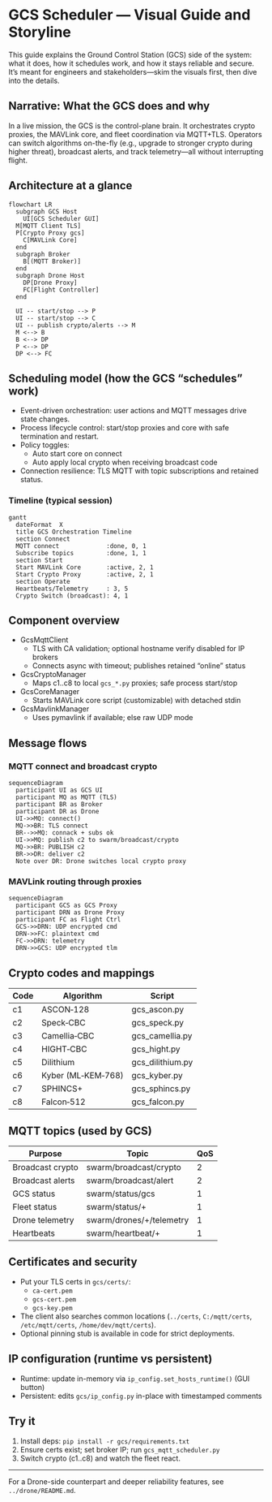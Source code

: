 # GCS Scheduler — Visual Guide and Storyline

This guide explains the Ground Control Station (GCS) side of the system: what it does, how it schedules work, and how it stays reliable and secure. It’s meant for engineers and stakeholders—skim the visuals first, then dive into the details.

## Narrative: What the GCS does and why

In a live mission, the GCS is the control-plane brain. It orchestrates crypto proxies, the MAVLink core, and fleet coordination via MQTT+TLS. Operators can switch algorithms on-the-fly (e.g., upgrade to stronger crypto during higher threat), broadcast alerts, and track telemetry—all without interrupting flight.

## Architecture at a glance

```mermaid
flowchart LR
  subgraph GCS Host
    UI[GCS Scheduler GUI]
  M[MQTT Client TLS]
  P[Crypto Proxy gcs]
    C[MAVLink Core]
  end
  subgraph Broker
    B[(MQTT Broker)]
  end
  subgraph Drone Host
    DP[Drone Proxy]
    FC[Flight Controller]
  end

  UI -- start/stop --> P
  UI -- start/stop --> C
  UI -- publish crypto/alerts --> M
  M <--> B
  B <--> DP
  P <--> DP
  DP <--> FC
```

## Scheduling model (how the GCS “schedules” work)

- Event-driven orchestration: user actions and MQTT messages drive state changes.
- Process lifecycle control: start/stop proxies and core with safe termination and restart.
- Policy toggles:
  - Auto start core on connect
  - Auto apply local crypto when receiving broadcast code
- Connection resilience: TLS MQTT with topic subscriptions and retained status.

### Timeline (typical session)

```mermaid
gantt
  dateFormat  X
  title GCS Orchestration Timeline
  section Connect
  MQTT connect             :done, 0, 1
  Subscribe topics         :done, 1, 1
  section Start
  Start MAVLink Core       :active, 2, 1
  Start Crypto Proxy       :active, 2, 1
  section Operate
  Heartbeats/Telemetry     : 3, 5
  Crypto Switch (broadcast): 4, 1
```

## Component overview

- GcsMqttClient
  - TLS with CA validation; optional hostname verify disabled for IP brokers
  - Connects async with timeout; publishes retained “online” status
- GcsCryptoManager
  - Maps c1..c8 to local `gcs_*.py` proxies; safe process start/stop
- GcsCoreManager
  - Starts MAVLink core script (customizable) with detached stdin
- GcsMavlinkManager
  - Uses pymavlink if available; else raw UDP mode

## Message flows

### MQTT connect and broadcast crypto

```mermaid
sequenceDiagram
  participant UI as GCS UI
  participant MQ as MQTT (TLS)
  participant BR as Broker
  participant DR as Drone
  UI->>MQ: connect()
  MQ->>BR: TLS connect
  BR-->>MQ: connack + subs ok
  UI->>MQ: publish c2 to swarm/broadcast/crypto
  MQ->>BR: PUBLISH c2
  BR->>DR: deliver c2
  Note over DR: Drone switches local crypto proxy
```

### MAVLink routing through proxies

```mermaid
sequenceDiagram
  participant GCS as GCS Proxy
  participant DRN as Drone Proxy
  participant FC as Flight Ctrl
  GCS->>DRN: UDP encrypted cmd
  DRN->>FC: plaintext cmd
  FC->>DRN: telemetry
  DRN->>GCS: UDP encrypted tlm
```

## Crypto codes and mappings

| Code | Algorithm         | Script          |
|------|-------------------|-----------------|
| c1   | ASCON‑128         | gcs_ascon.py    |
| c2   | Speck‑CBC         | gcs_speck.py    |
| c3   | Camellia‑CBC      | gcs_camellia.py |
| c4   | HIGHT‑CBC         | gcs_hight.py    |
| c5   | Dilithium         | gcs_dilithium.py|
| c6   | Kyber (ML‑KEM‑768)| gcs_kyber.py    |
| c7   | SPHINCS+          | gcs_sphincs.py  |
| c8   | Falcon‑512        | gcs_falcon.py   |

## MQTT topics (used by GCS)

| Purpose            | Topic                            | QoS |
|--------------------|----------------------------------|-----|
| Broadcast crypto   | swarm/broadcast/crypto           | 2   |
| Broadcast alerts   | swarm/broadcast/alert            | 2   |
| GCS status         | swarm/status/gcs                 | 1   |
| Fleet status       | swarm/status/+                   | 1   |
| Drone telemetry    | swarm/drones/+/telemetry         | 1   |
| Heartbeats         | swarm/heartbeat/+                | 1   |

## Certificates and security

- Put your TLS certs in `gcs/certs/`:
  - `ca-cert.pem`
  - `gcs-cert.pem`
  - `gcs-key.pem`
- The client also searches common locations (`../certs`, `C:/mqtt/certs`, `/etc/mqtt/certs`, `/home/dev/mqtt/certs`).
- Optional pinning stub is available in code for strict deployments.

## IP configuration (runtime vs persistent)

- Runtime: update in-memory via `ip_config.set_hosts_runtime()` (GUI button)
- Persistent: edits `gcs/ip_config.py` in-place with timestamped comments

## Try it

1) Install deps: `pip install -r gcs/requirements.txt`
2) Ensure certs exist; set broker IP; run `gcs_mqtt_scheduler.py`
3) Switch crypto (c1..c8) and watch the fleet react.

---
For a Drone-side counterpart and deeper reliability features, see `../drone/README.md`.
